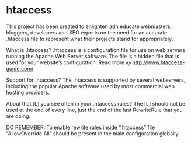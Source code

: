 # htaccess
This project has been created to enlighten adn educate webmasters, bloggers, developers and SEO experts on the need for an accurate .htaccess file to represent what their projects stand for appropriately.

What is .htaccess?
.htaccess is a configuration file for use on web servers running the Apache Web Server software. The file is a hidden file that is used for your website’s configuration. Read more @ http://www.htaccess-guide.com/

Support for .htaccess?
The .htaccess is supported by several webservers, including the popular Apache software used by most commercial web hosting providers.

About that [L] you see often in your .htaccess rules?
The [L] should not be used at the end of every line, just the end of the last RewriteRule that you are doing.

DO REMEMBER: To enable rewrite rules inside “.htaccess” file “AllowOverride All” should be present in the main configuration globally.
